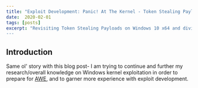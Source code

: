 ```yaml
---
title: "Exploit Development: Panic! At The Kernel - Token Stealing Payloads Revisited on x64 and Bypassing SMEP"
date:  2020-02-01
tags: [posts]
excerpt: "Revisiting Token Stealing Payloads on Windows 10 x64 and diving into bypassing SMEP 
---
```

Introduction
---
Same ol' story with this blog post- I am trying to continue and further my research/overall knowledge on Windows kernel exploitation in order to prepare for [AWE](https://www.blackhat.com/us-20/training/schedule/index.html#advanced-windows-exploitation-19158), and to garner more experience with exploit development.
